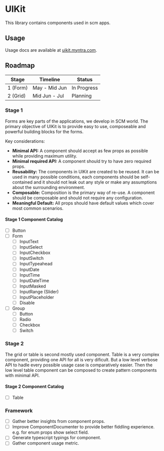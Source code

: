# UIKit

This library contains components used in scm apps.

## Usage

Usage docs are available at [uikit.myntra.com](http://uikit.myntra.com).

## Roadmap

| Stage    | Timeline      | Status      |
| -------- | ------------- | ----------- |
| 1 (Form) | May - Mid Jun | In Progress |
| 2 (Grid) | Mid Jun - Jul | Planning    |

### Stage 1

Forms are key parts of the applications, we develop in SCM world. The primary objective of UIKit is to provide easy to use, composeable and powerful building blocks for the forms.

Key considerations:

* **Minimal API:** A component should accept as few props as possible while providing maximum utility.
* **Minimal required API:** A component should try to have zero required props.
* **Reusability:** The components in UIKit are created to be reused. It can be used in many possible conditions, each components should be self-contained and it should not leak out any style or make any assumptions about the surrounding environment.
* **Composable:** Composition is the primary way of re-use. A component should be composable and should not require any configuration.
* **Meaningful Default:** All props should have default values which cover most common scenarios.

#### Stage 1 Component Catalog

* [ ] Button
* [ ] Form
  * [ ] InputText
  * [ ] InputSelect
  * [ ] InputCheckbox
  * [ ] InputSwitch
  * [ ] InputTypeahead
  * [ ] InputDate
  * [ ] InputTime
  * [ ] InputDateTime
  * [ ] InputMasked
  * [ ] InputRange (Slider)
  * [ ] InputPlaceholder
  * [ ] Disable
* [ ] Group
  * [ ] Button
  * [ ] Radio
  * [ ] Checkbox
  * [ ] Switch

### Stage 2

The grid or table is second mostly used component. Table is a very complex component, providing one API for all is very dificult. But a low level verbose API to hadle every possible usage case is comparatively easier. Then the low level table component can be composed to create pattern components with minimal API.

#### Stage 2 Component Catalog

* [ ] Table

### Framework

* [ ] Gather better insights from component props.
* [ ] Improve ComponentDocumenter to provide better fiddling experience. e.g. for enum props show select field.
* [ ] Generate typescript typings for component.
* [ ] Gather component usage metric.
